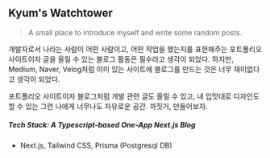 ## Kyum's Watchtower
> A small place to introduce myself and write some random posts.

개발자로서 나라는 사람이 어떤 사람이고, 어떤 작업을 했는지를 표현해주는 포트폴리오 사이트이자 글을 올릴 수 있는 블로그 활동은 필수라고 생각이 되었다. 하지만, Medium, Naver, Velog처럼 이미 있는 사이트에 블로그를 만드는 것은 너무 재미없다고 생각이 되었다.

포트폴리오 사이트이자 블로그처럼 개발 관련 글도 올릴 수 있고, 내 입맛대로 디자인도 할 수 있는 그런 나에게 너무나도 자유로운 공간. 까짓거, 만들어보자.

##### Tech Stack: A Typescript-based One-App Next.js Blog
- Next.js, Tailwind CSS, Prisma (Postgresql DB) 
